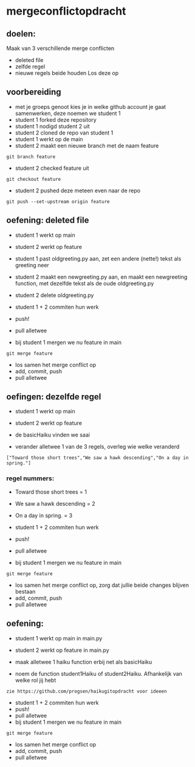 # mergeconflictopdracht

## doelen:
Maak van 3 verschillende merge conflicten
- deleted file
- zelfde regel
- nieuwe regels beide houden
Los deze op


## voorbereiding
- met je groeps genoot kies je in welke github account je gaat samenwerken, deze noemen we student 1
- student 1 forked deze repository
- student 1 nodigd student 2 uit
- student 2 cloned de repo van student 1
- student 1 werkt op de main
- student 2 maakt een nieuwe branch met de naam feature
```
git branch feature
```
- student 2 checked feature uit

```
git checkout feature
```
- student 2 pushed deze meteen even naar de repo
```
git push --set-upstream origin feature
```

## oefening: deleted file
- student 1 werkt op main
- student 2 werkt op feature

- student 1 past oldgreeting.py aan, zet een andere (nette!) tekst als greeting neer
- student 2 maakt een newgreeting.py aan, en maakt een newgreeting function, met dezelfde tekst als de oude oldgreeting.py
- student 2 delete oldgreeting.py

- student 1 + 2 commiten hun werk

- push!
- pull alletwee
- bij student 1 mergen we nu feature in main
```
git merge feature
```
- los samen het merge conflict op
- add, commit, push
- pull alletwee


## oefingen: dezelfde regel
- student 1 werkt op main
- student 2 werkt op feature

- de basicHaiku vinden we saai
- verander alletwee 1 van de 3 regels, overleg wie welke veranderd
```
["Toward those short trees","We saw a hawk descending","On a day in spring."]
```
### regel nummers:
- Toward those short trees = 1
- We saw a hawk descending = 2
- On a day in spring. = 3


- student 1 + 2 commiten hun werk
- push!
- pull alletwee
- bij student 1 mergen we nu feature in main
```
git merge feature
```
- los samen het merge conflict op, zorg dat jullie beide changes blijven bestaan
- add, commit, push
- pull alletwee




## oefening: 
- student 1 werkt op main in main.py
- student 2 werkt op feature in main.py

- maak alletwee 1 haiku function erbij net als basicHaiku
- noem de function student1Haiku of student2Haiku. Afhankelijk van welke rol jij hebt
```
zie https://github.com/progsen/haikugitopdracht voor ideeen
```

- student 1 + 2 commiten hun werk
- push!
- pull alletwee
- bij student 1 mergen we nu feature in main
```
git merge feature
```
- los samen het merge conflict op
- add, commit, push
- pull alletwee